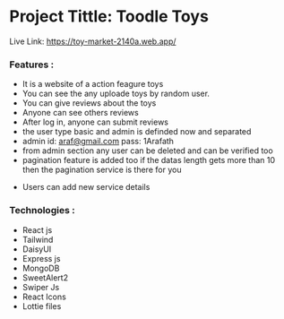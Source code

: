 # Project Tittle: Toodle Toys

Live Link: https://toy-market-2140a.web.app/

### Features :

- It is a website of a action feagure toys
- You can see the any uploade toys by random user.
- You can give reviews about the toys
- Anyone can see others reviews
- After log in, anyone can submit reviews
- the user type basic and admin is definded now and separated
- admin id: araf@gmail.com pass: 1Arafath
- from admin section any user can be deleted and can be verified too
- pagination feature is added too if the datas length gets more than 10 then the pagination service is there for you

* Users can add new service details

### Technologies :

- React js
- Tailwind
- DaisyUI
- Express js
- MongoDB
- SweetAlert2
- Swiper Js
- React Icons
- Lottie files
